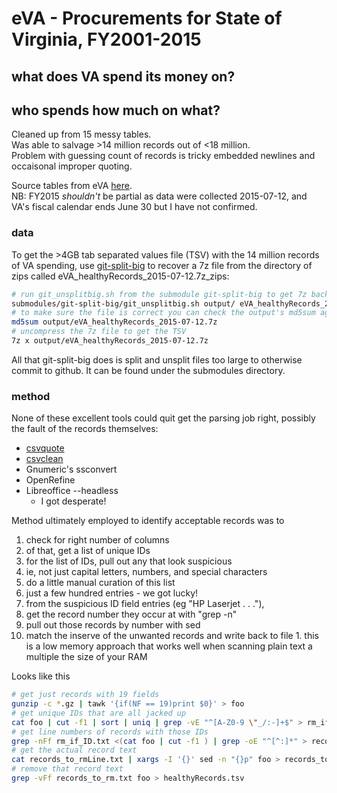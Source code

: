 # eVA - Procurements for State of Virginia, FY2001-2015
## what does VA spend its money on?
## who spends how much on what?

Cleaned up from 15 messy tables.  
Was able to salvage >14 million records out of <18 million.  
Problem with guessing count of records is tricky embedded newlines and occaisonal improper quoting.

Source tables from eVA [here](https://eva.virginia.gov/pages/eva-opendatasets.htm).  
NB: FY2015 _shouldn't_ be partial as data were collected 2015-07-12, and VA's fiscal calendar ends June 30 but I have not confirmed.

### data

To get the >4GB tab separated values file (TSV) with the 14 million records of VA spending, use [git-split-big](https://github.com/albert-decatur/git-split-big) to recover a 7z file from the directory of zips called eVA_healthyRecords_2015-07-12.7z_zips:

```bash
# run git_unsplitbig.sh from the submodule git-split-big to get 7z back
submodules/git-split-big/git_unsplitbig.sh output/ eVA_healthyRecords_2015-07-12.7z
# to make sure the file is correct you can check the output's md5sum against the one found in .gitsplitbig.md5
md5sum output/eVA_healthyRecords_2015-07-12.7z
# uncompress the 7z file to get the TSV
7z x output/eVA_healthyRecords_2015-07-12.7z
```

All that git-split-big does is split and unsplit files too large to otherwise commit to github.
It can be found under the submodules directory.

### method

None of these excellent tools could quit get the parsing job right, possibly the fault of the records themselves:

* [csvquote](https://github.com/dbro/csvquote)
* [csvclean](https://github.com/onyxfish/csvkit)
* Gnumeric's ssconvert
* OpenRefine
* Libreoffice --headless
  * I got desperate!

Method ultimately employed to identify acceptable records was to
 
1. check for right number of columns
1. of that, get a list of unique IDs
1. for the list of IDs, pull out any that look suspicious
  1. ie, not just capital letters, numbers, and special characters
1. do a little manual curation of this list
  1. just a few hundred entries - we got lucky!
1. from the suspicious ID field entries (eg "HP Laserjet . . ."), 
  1. get the record number they occur at with "grep -n"
  1. pull out those records by number with sed
  1. match the inserve of the unwanted records and write back to file
    1. this is a low memory approach that works well when scanning plain text a multiple the size of your RAM


Looks like this

```bash
# get just records with 19 fields
gunzip -c *.gz | tawk '{if(NF == 19)print $0}' > foo
# get unique IDs that are all jacked up
cat foo | cut -f1 | sort | uniq | grep -vE "^[A-Z0-9 \"_/:-]+$" > rm_if_ID.txt
# get line numbers of records with those IDs
grep -nFf rm_if_ID.txt <(cat foo | cut -f1 ) | grep -oE "^[^:]*" > records_to_rmLine.txt
# get the actual record text
cat records_to_rmLine.txt | xargs -I '{}' sed -n "{}p" foo > records_to_rm.txt
# remove that record text
grep -vFf records_to_rm.txt foo > healthyRecords.tsv
```
